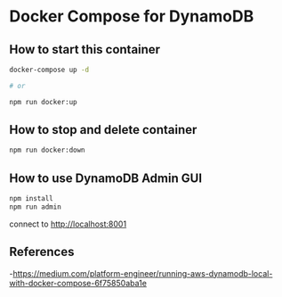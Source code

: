 # Docker Compose for DynamoDB

## How to start this container

```sh
docker-compose up -d

# or

npm run docker:up
```

## How to stop and delete container

```sh
npm run docker:down
```

## How to use DynamoDB Admin GUI

```sh
npm install
npm run admin
```

connect to <http://localhost:8001>

## References

-<https://medium.com/platform-engineer/running-aws-dynamodb-local-with-docker-compose-6f75850aba1e>


